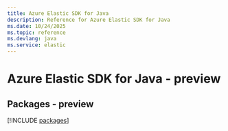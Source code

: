 ```yaml
---
title: Azure Elastic SDK for Java
description: Reference for Azure Elastic SDK for Java
ms.date: 10/24/2025
ms.topic: reference
ms.devlang: java
ms.service: elastic
---
```

# Azure Elastic SDK for Java - preview
## Packages - preview
[!INCLUDE [packages](elastic-index.md)]